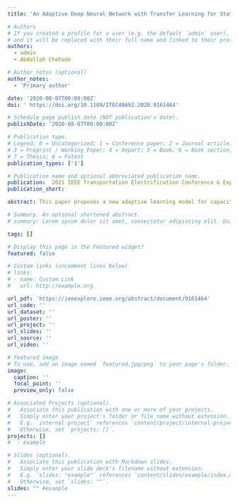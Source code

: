 ```yaml
---
title: 'An Adaptive Deep Neural Network with Transfer Learning for State-of-Charge Estimations of Battery Cells'

# Authors
# If you created a profile for a user (e.g. the default `admin` user), write the username (folder name) here
# and it will be replaced with their full name and linked to their profile.
authors:
  - admin
  - Abdallah Chehade

# Author notes (optional)
author_notes:
  - 'Primary author'

date: '2020-08-07T00:00:00Z'
doi: ' https://doi.org/10.1109/ITEC48692.2020.9161464'

# Schedule page publish date (NOT publication's date).
publishDate: '2020-08-07T00:00:00Z'

# Publication type.
# Legend: 0 = Uncategorized; 1 = Conference paper; 2 = Journal article;
# 3 = Preprint / Working Paper; 4 = Report; 5 = Book; 6 = Book section;
# 7 = Thesis; 8 = Patent
publication_types: ['1']

# Publication name and optional abbreviated publication name.
publication:  2021 IEEE Transportation Electrification Conference & Expo (ITEC)
publication_short:

abstract: This paper proposes a new adaptive learning model for capacity estimation of lithium-ion battery cells. The proposed deep neural network transfers knowledge from other cells and adapts its behavior by exponentially weighting the data from the historical cells using a custom weighting function. The proposed model is shown to achieve state-of-art with an MAE of 0.56% when compared with three other traditional transfer learning and adaptive learning models for Li-ion battery cells. Details of the model followed by derivations and experimental results are provided.

# Summary. An optional shortened abstract.
# summary: Lorem ipsum dolor sit amet, consectetur adipiscing elit. Duis posuere tellus ac convallis # placerat. Proin tincidunt magna sed ex sollicitudin condimentum.

tags: []

# Display this page in the Featured widget?
featured: false

# Custom links (uncomment lines below)
# links:
# - name: Custom Link
#   url: http://example.org

url_pdf: 'https://ieeexplore.ieee.org/abstract/document/9161464'
url_code: ''
url_dataset: ''
url_poster: ''
url_project: ''
url_slides: ''
url_source: ''
url_video: ''

# Featured image
# To use, add an image named `featured.jpg/png` to your page's folder.
image:
  caption: ''
  focal_point: ''
  preview_only: false

# Associated Projects (optional).
#   Associate this publication with one or more of your projects.
#   Simply enter your project's folder or file name without extension.
#   E.g. `internal-project` references `content/project/internal-project/index.md`.
#   Otherwise, set `projects: []`.
projects: []
#  - example

# Slides (optional).
#   Associate this publication with Markdown slides.
#   Simply enter your slide deck's filename without extension.
#   E.g. `slides: "example"` references `content/slides/example/index.md`.
#   Otherwise, set `slides: ""`.
slides: "" #example
---
```

